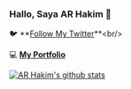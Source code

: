 ### Hallo, Saya AR Hakim 👋

🐦 **[Follow My Twitter](https://twitter.com/aerhakim_)**<br/>
<!-- 🚀 **[Project yang saya kerjakan saat ini](https://github.com/aerhakim/pilihdompet)**<br/> -->
💻 **[My Portfolio](https://aerhakim.github.io/)**

[![AR Hakim's github stats](https://github-readme-stats.vercel.app/api?username=aerhakim&count_private=true&show_icons=true&hide=contribs,issues)](https://github.com/anuraghazra/github-readme-stats)
